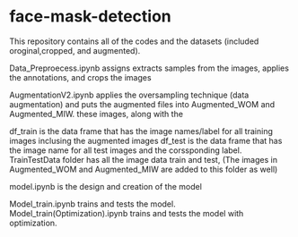 # face-mask-detection
This repository contains all of the codes and the datasets (included oroginal,cropped, and augmented). 

Data_Preproecess.ipynb assigns extracts samples from the images, applies the annotations, and crops the images

AugmentationV2.ipynb applies the oversampling technique (data augmentation) and puts the augmented files into Augmented_WOM and Augmented_MIW. these images, along with the

df_train is the data frame that has the image names/label for all training images inclusing the augmented images 
df_test is the data frame that has the image name for all test images and the corssponding label. 
TrainTestData folder has all the image data train and test, (The images in Augmented_WOM and Augmented_MIW are added to this folder as well)

model.ipynb is the design and creation of the model

Model_train.ipynb trains and tests the model. 
Model_train(Optimization).ipynb trains and tests the model with optimization.
